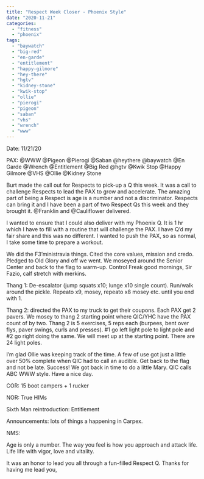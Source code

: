 ```yaml
---
title: "Respect Week Closer - Phoenix Style"
date: "2020-11-21"
categories: 
  - "fitness"
  - "phoenix"
tags: 
  - "baywatch"
  - "big-red"
  - "en-garde"
  - "entitlement"
  - "happy-gilmore"
  - "hey-there"
  - "hgtv"
  - "kidney-stone"
  - "kwik-stop"
  - "ollie"
  - "pierogi"
  - "pigeon"
  - "saban"
  - "vhs"
  - "wrench"
  - "www"
---
```


Date: 11/21/20

PAX: @WWW @Pigeon @Pierogi @Saban @heythere @baywatch @En Garde @Wrench @Entitlement @Big Red @hgtv @Kwik Stop @Happy Gilmore @VHS @Ollie @Kidney Stone

  
Burt made the call out for Respects to pick-up a Q this week. It was a call to challenge Respects to lead the PAX to grow and accelerate. The amazing part of being a Respect is age is a number and not a discriminator. Respects can bring it and I have been a part of two Respect Qs this week and they brought it. @Franklin and @Cauliflower delivered.  

I wanted to ensure that I could also deliver with my Phoenix Q. It is 1 hr which I have to fill with a routine that will challenge the PAX. I have Q’d my fair share and this was no different. I wanted to push the PAX, so as normal, I take some time to prepare a workout.  

We did the F3’ministravia things. Cited the core values, mission and credo. Pledged to Old Glory and off we went. We moseyed around the Senior Center and back to the flag to warm-up. Control Freak good mornings, Sir Fazio, calf stretch with merkins.  

Thang 1: De-escalator (jump squats x10; lunge x10 single count). Run/walk around the pickle. Repeato x9, mosey, repeato x8 mosey etc. until you end with 1.   

Thang 2: directed the PAX to my truck to get their coupons. Each PAX get 2 pavers. We mosey to thang 2 starting point where QIC/YHC have the PAX count of by two. Thang 2 is 5 exercises, 5 reps each (burpees, bent over flys, paver swings, curls and presses). #1 go left light pole to light pole and #2 go right doing the same. We will meet up at the starting point. There are 24 light poles.  

I’m glad Ollie was keeping track of the time. A few of use got just a little over 50% complete when QIC had to call an audible. Get back to the flag and not be late. Success! We got back in time to do a little Mary. QIC calls ABC WWW style. Have a nice day.  

COR: 15 boot campers + 1 rucker

NOR: True HIMs

Sixth Man reintroduction: Entitlement

Announcements: lots of things a happening in Carpex.

NMS:

Age is only a number. The way you feel is how you approach and attack life. Life life with vigor, love and vitality.

It was an honor to lead you all through a fun-filled Respect Q. Thanks for having me lead you,
